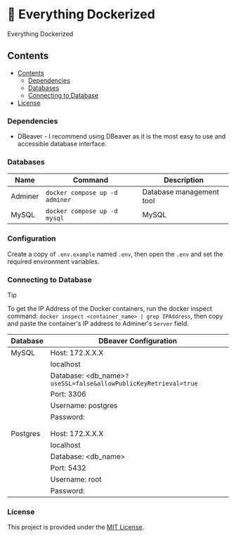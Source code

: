 # :whale2: Everything Dockerized

Everything Dockerized


## Contents

- [Contents](#contents)
    - [Dependencies](#dependencies)
    - [Databases](#databases)
    - [Connecting to Database](#connecting-to-database)
- [License](#license)


### Dependencies

- DBeaver - I recommend using DBeaver as it is the most easy to use and accessible database interface.

### Databases

| Name       | Command                         | Description              |
|------------|---------------------------------|--------------------------|
| Adminer    | `docker compose up -d adminer`  | Database management tool |
| MySQL      | `docker compose up -d mysql`    | MySQL                    |


### Configuration

Create a copy of `.env.example` named `.env`, then open the `.env` and set the
required environment variables.


### Connecting to Database

> [!TIP]
> To get the IP Address of the Docker containers, run the docker inspect command: `docker inspect <container_name> | grep IPAddress`, then copy and paste the container's IP address to Adminer's `Server` field.

| Database   | DBeaver Configuration                                           |
|------------|-----------------------------------------------------------------|
| MySQL      | Host: 172.X.X.X                                                 |
|            |       localhost                                                 |
|            | Database: <db_name>`?useSSL=false&allowPublicKeyRetrieval=true` |
|            | Port: 3306                                                      |
|            | Username: postgres                                              |
|            | Password: <password>                                            |
|            |                                                                 |
|            |                                                                 |
| Postgres   | Host: 172.X.X.X                                                 |
|            |       localhost                                                 |
|            | Database: <db_name>                                             |
|            | Port: 5432                                                      |
|            | Username: root                                                  |
|            | Password: <password>                                            |


### License

This project is provided under the [MIT License](./LICENSE).
